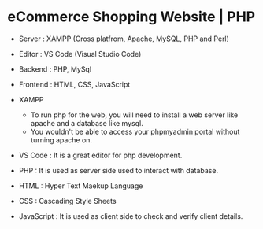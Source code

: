 # eCommerce Shopping Website | PHP
- Server : XAMPP (Cross platfrom, Apache, MySQL, PHP and Perl)
- Editor : VS Code (Visual Studio Code)

- Backend : PHP, MySql
- Frontend : HTML, CSS, JavaScript 

- XAMPP
  - To run php for the web, you will need to install a web server like apache and a database like mysql.
  - You wouldn't be able to access your phpmyadmin portal without turning apache on.

- VS Code : It is a great editor for php development.
- PHP : It is used as server side used to interact with database.
- HTML : Hyper Text Maekup Language
- CSS : Cascading Style Sheets
- JavaScript : It is used as client side to check and verify client details.
